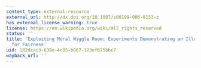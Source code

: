 ```yaml
---
content_type: external-resource
external_url: http://dx.doi.org/10.1007/s00199-006-0153-z
has_external_license_warning: true
license: https://en.wikipedia.org/wiki/All_rights_reserved
status: ''
title: 'Exploiting Moral Wiggle Room: Experiments Demonstrating an Illusory Preference
  for Fairness'
uid: 182dcac3-638e-4c85-b087-173ef675bbc7
wayback_url: ''
---
```

